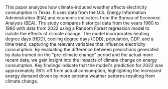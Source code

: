 This paper analyzes how climate-induced weather affects electricity consumption in Texas. It uses data from the U.S. Energy Information Administration (EIA) and economic indicators from the Bureau of Economic Analysis (BEA). The study compares historical data from the years 1960 to 1980 with data from 2022 using a Random Forest regression model to isolate the effects of climate change. The model incorporates heating degree days (HDD), cooling degree days (CDD), population, GDP, and a time trend, capturing the relevant variables that influence electricity consumption. By evaluating the difference between predictions generated by data trained on the "pre-climate change" period and the actual more recent data, we gain insight into the impacts of climate change on energy consumption. Key findings indicate that the model's prediction for 2022 was approximately 36% off from actual consumption, highlighting the increased energy demand driven by more extreme weather patterns resulting from climate change.
